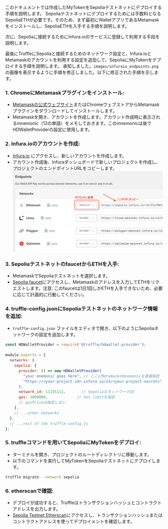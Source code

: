 このドキュメントでは作成したMyTokenをSepoliaテストネットにデプロイする手順を説明します。
Sepoliaテストネットにデプロイするためには手数料となるSepoliaETHが必要です。そのため、まず最初にWalletアプリであるMetamaskをインストールし、SepoliaETHを入手する手順を説明します。

次に、Sepoliaに接続するためにInfura.ioのサービスに登録して利用する手段を説明します。

最後にTruffleにSepoliaと接続するためのネットワーク設定と、Infura.ioとMetamaskのアカウントを利用する設定を追加して、SepoliaにMyTokenをデプロイする手順を説明します。
承知しました。`images/infuraio_endpoints.png` の画像を表示するように手順を修正しました。以下に修正された手順を示します。

### 1. **ChromeにMetamaskプラグインをインストール**:
   - [Metamaskの公式ウェブサイト](https://metamask.io/download.html)またはChromeウェブストアからMetamaskプラグインをダウンロードしてインストールします。
   - Metamaskを開き、アカウントを作成します。アカウント作成時に表示されるmnemonic（12の単語）をメモしておきます。このmnemonicは後でHDWalletProviderの設定に使用します。

### 2. **Infura.ioのアカウントを作成**:
   - [Infura.io](https://infura.io/) にアクセスし、新しいアカウントを作成します。
   - アカウント作成後、Infuraダッシュボードで新しいプロジェクトを作成し、プロジェクトのエンドポイントURLをコピーします。
   ![Infura Endpoints](images/infuraio_endpoints.png)

### 3. **SepoliaテストネットのfaucetからETHを入手**:
   - MetamaskでSepoliaテストネットを選択します。
   - [Sepolia faucet](https://sepoliafaucet.com/)にアクセスし、Metamaskのアドレスを入力してETHをリクエストします。注意: このfaucetは1日1回しかETHを入手できないため、必要に応じて計画的に行動してください。

### 4. **truffle-config.jsonにSepoliaテストネットのネットワーク情報を追加**:
   - `truffle-config.json` ファイルをエディタで開き、以下のようにSepoliaネットワークの設定を追加します。

```javascript
const HDWalletProvider = require('@truffle/hdwallet-provider');

module.exports = {
  networks: {
    sepolia: {
      provider: () => new HDWalletProvider(
        "your mnemonic goes here", // ここにMetamaskのmnemonicを直接指定
        "https://<your-project-id>.infura.io/v3/<your-project-secret>"  // InfuraのSepoliaエンドポイントURLを指定
      ),
      network_id: 11155111,       // SepoliaのネットワークID
      gas: 1000000,             // Gas limitを指定
      // gasPriceは指定しない
    },
    // ...other networks
  },
  // ...rest of the truffle-config.js
};
```

### 5. **truffleコマンドを用いてSepoliaにMyTokenをデプロイ**:
   - ターミナルを開き、プロジェクトのルートディレクトリに移動します。
   - 以下のコマンドを実行してMyTokenをSepoliaテストネットにデプロイします。

```bash
truffle migrate --network sepolia
```

### 6. **etherscanで確認**:
   - デプロイが成功すると、Truffleはトランザクションハッシュとコントラクトアドレスを出力します。
   - [Sepolia Testnet Etherscan](https://sepolia.etherscan.io/)にアクセスし、トランザクションハッシュまたはコントラクトアドレスを使ってデプロイメントを確認します。

